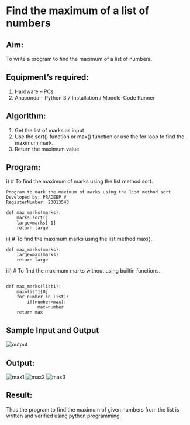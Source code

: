 # Find the maximum of a list of numbers
## Aim:
To write a program to find the maximum of a list of numbers.
## Equipment’s required:
1.	Hardware – PCs
2.	Anaconda – Python 3.7 Installation / Moodle-Code Runner
## Algorithm:
1.	Get the list of marks as input
2.	Use the sort() function or max() function or use the for loop to find the maximum mark.
3.	Return the maximum value
## Program:

i)	# To find the maximum of marks using the list method sort.
```
Program to mark the maximum of marks using the list method sort
Developed by: PRADEEP V 
RegisterNumber: 23013543
```
```
def max_marks(marks):
    marks.sort()
    large=marks[-1]
    return large

```

ii)	# To find the maximum marks using the list method max().
```
def max_marks(marks):
    large=max(marks)
    return large
```

iii) # To find the maximum marks without using builtin functions.
```

def max_marks(list1):
    max=list1[0]
    for number in list1:
        if(number>max):
            max=number
    return max
```
## Sample Input and Output
![output](./img/max_marks1.jpg) 

## Output:

![max1](https://github.com/velupradeep/FindMaximum/assets/150329341/7c2fa357-094d-4f0e-84ca-093672bf0b10)
![max2](https://github.com/velupradeep/FindMaximum/assets/150329341/17501117-79e0-4b19-bef0-47af9b942aa9)
![max3](https://github.com/velupradeep/FindMaximum/assets/150329341/9a8f3610-d4c7-4d17-aa1c-ac3067d960e2)


## Result:
Thus the program to find the maximum of given numbers from the list is written and verified using python programming.
